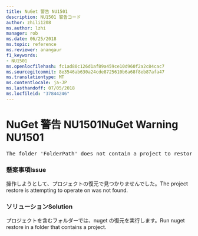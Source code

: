 ```yaml
---
title: NuGet 警告 NU1501
description: NU1501 警告コード
author: zhili1208
ms.author: lzhi
manager: rob
ms.date: 06/25/2018
ms.topic: reference
ms.reviewer: anangaur
f1_keywords:
- NU1501
ms.openlocfilehash: fc1ad80c126d1af89a459ce10d960f2a2c84cac7
ms.sourcegitcommit: 8e3546ab630a24cde8725610b6a68f8eb87afa47
ms.translationtype: MT
ms.contentlocale: ja-JP
ms.lasthandoff: 07/05/2018
ms.locfileid: "37844246"
---
```

# <a name="nuget-warning-nu1501"></a><span data-ttu-id="8c0c8-103">NuGet 警告 NU1501</span><span class="sxs-lookup"><span data-stu-id="8c0c8-103">NuGet Warning NU1501</span></span>

<pre>The folder 'FolderPath' does not contain a project to restore.</pre>


### <a name="issue"></a><span data-ttu-id="8c0c8-104">懸案事項</span><span class="sxs-lookup"><span data-stu-id="8c0c8-104">Issue</span></span>
<span data-ttu-id="8c0c8-105">操作しようとして、プロジェクトの復元で見つかりませんでした。</span><span class="sxs-lookup"><span data-stu-id="8c0c8-105">The project restore is attempting to operate on was not found.</span></span> 

### <a name="solution"></a><span data-ttu-id="8c0c8-106">ソリューション</span><span class="sxs-lookup"><span data-stu-id="8c0c8-106">Solution</span></span>
<span data-ttu-id="8c0c8-107">プロジェクトを含むフォルダーでは、nuget の復元を実行します。</span><span class="sxs-lookup"><span data-stu-id="8c0c8-107">Run nuget restore in a folder that contains a project.</span></span> 
